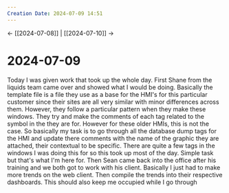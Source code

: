 ```yaml
---
Creation Date: 2024-07-09 14:51
---
```


<- [[2024-07-08]] | [[2024-07-10]]  ->

# 2024-07-09
Today I was given work that took up the whole day. First Shane from the liquids team came over and showed what I would be doing. Basically the template file is a file they use as a base for the HMI's for this particular customer since their sites are all very similar with minor differences across them. However, they follow a particular pattern when they make these windows. They try and make the comments of each tag related to the symbol in the they are for. However for these older HMIs, this is not the case. So basically my task is to go through all the database dump tags for the HMI and update there comments with the name of the graphic they are attached, their contextual to be specific. There are quite a few tags in the windows I was doing this for so this took up most of the day. Simple task but that's what I'm here for. Then Sean came back into the office after his training and we both got to work with his client. Basically I just had to make more trends on the web client. Then compile the trends into their respective dashboards. This should also keep me occupied while I go through 